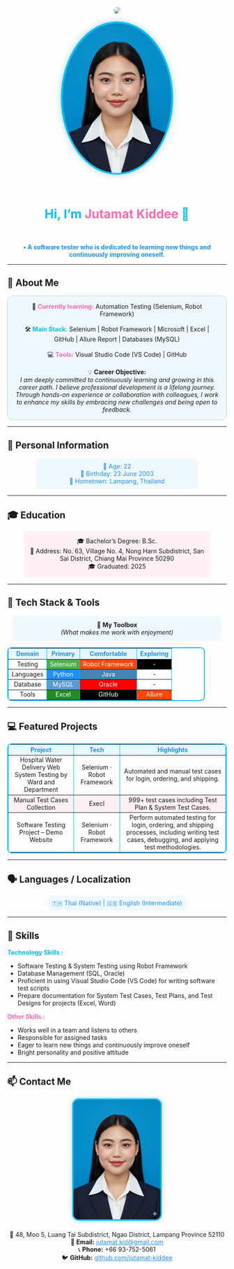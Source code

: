 <!-- Banner / Cover -->
<p align="center">
  <img src="[https://avatars.githubusercontent.com](https://github.com/Jutamat23/Jutamat)/u/12345678?v=4" width="150" style="border-radius:50%">
</p>
<p align="center">
  <img src="image/imgaeNueng.jpg" width="250" 
       style="border-radius: 50%; border: 4px solid #00BFFF; box-shadow: 0px 0px 15px #ADD8E6;" 
       alt="Profile"/>
</p><br/>

<h1 align="center" style="color:#00BFFF;">Hi, I’m <span style="color:#FF69B4;">Jutamat Kiddee</span> 👋</h1><br/>
<p align="center">
  <strong style="color:#1E90FF;">  • A software tester who is dedicated to learning new things and continuously improving oneself. </strong><br/>
</p>

---

## 🚀 About Me
<p align="center" style="background:#F0F8FF; padding:15px; border-radius:12px; border:1px solid #ADD8E6;">
  🌱 <strong style="color:#FF69B4;">Currently learning:</strong> Automation Testing (Selenium, Robot Framework) <br/><br/>
  🛠 <strong style="color:#00BFFF;">Main Stack:</strong>  Selenium | Robot Framework | Microsoft | Excel | GitHub | Allure Report | Databases (MySQL)<br/><br/>
  💻 <strong style="color:#FF69B4;">Tools:</strong>    Visual Studio Code (VS Code) | GitHub <br/><br/>
  💡 <strong>Career Objective:</strong><br/>
  <em>I am deeply committed to continuously learning and growing in this career path. 
I believe professional development is a lifelong journey. Through hands-on experience or collaboration with colleagues,
 I work to enhance my skills by embracing new challenges and being open to feedback.</em>
</p>

---

## 📝 Personal Information
<p align="center" style="color:#1E90FF; background:#F0F8FF; padding:10px; border-radius:10px; width:70%; margin:auto;">
🎂 Age: 22 <br/>
🎉 Birthday: 23 June 2003 <br/>
🏡 Hometown: Lampang, Thailand
</p>

---

## 🎓 Education
<p align="center" style="background:#FFF0F5; padding:12px; border-radius:10px; width:80%; margin:auto;">
🎓 Bachelor’s Degree: B.Sc.<br/>
🏫 Address: No. 63, Village No. 4, Nong Harn Subdistrict, San Sai District, Chiang Mai Province 50290<br/>
🎓 Graduated: 2025
</p>

---

## 🧰 Tech Stack & Tools

<p align="center" style="background:#F0F8FF; padding:12px; border-radius:10px; width:90%; margin:auto;">
🌸 <strong>My Toolbox</strong> <br/>
<em>(What makes me work with enjoyment)</em>
</p>

<table align="center" border="1" cellspacing="0" cellpadding="8" style="border:2px solid #00BFFF; border-radius:10px; text-align:center; width:90%;">
<tr style="background-color:#E6F7FF; color:#1E90FF;">
<th>Domain</th>
<th>Primary</th>
<th>Comfortable</th>
<th>Exploring</th>
</tr>
<tr>
<td>Testing</td>
<td style="background:#4CAF50; color:#fff;">Selenium</td>
<td style="background:#FF4500; color:#fff;">Robot Framework</td>
<td style="background:#000; color:#fff;">-</td>
</tr>
<tr>
<td>Languages</td>
<td style="background:#1E90FF; color:#fff;">Python</td>
<td style="background:#4682B4; color:#fff;">Java</td>
<td>-</td>
</tr>
<tr>
<td>Database</td>
<td style="background:#5A9BD5; color:#fff;">MySQL</td>
<td style="background:#FF0000; color:#fff;">Oracle</td>
<td>-</td>
</tr>
<tr>
<td>Tools</td>
<td style="background:#228B22; color:#fff;">Excel</td>
<td style="background:#000; color:#fff;">GitHub</td>
<td style="background:#FF4500; color:#fff;">Allure</td>
</tr>
</table>


---

## 💻 Featured Projects
<table align="center" border="1" cellspacing="0" cellpadding="8" style="border:2px solid #00BFFF; border-radius:10px; text-align:center;">
<tr style="background-color:#E6F7FF; color:#1E90FF;">
<th>Project</th><th>Tech</th><th>Highlights</th>
</tr>
<tr>
<td>Hospital Water Delivery Web System Testing by Ward and Department</td>
<td>Selenium · Robot Framework </td>
<td>Automated and manual test cases for login, ordering, and shipping. </td>
</tr>
<tr style="background-color:#FFF0F5;">
<td> Manual Test Cases Collection </td>
<td>Execl</td>
<td>999+ test cases including Test Plan & System Test Cases.</td>
</tr>
<tr>
<td>Software Testing Project – Demo Website </td>
<td>Selenium · Robot Framework</td>
<td>Perform automated testing for login, ordering, and shipping processes, including writing test cases, debugging, and applying test methodologies.</td>
</tr>
</table>

---

## 🗣 Languages / Localization
<p align="center" style="color:#1E90FF; background:#F0F8FF; padding:8px; border-radius:8px; width:60%; margin:auto;">
🇹🇭 Thai (Native) | 🇬🇧 English (Intermediate)
</p>

---

## 📝 Skills

<strong style="color:#00BFFF;">Technology Skills :</strong>
- Software Testing & System Testing using Robot Framework 
- Database Management (SQL, Oracle)  
- Proficient in using Visual Studio Code (VS Code) for writing software test scripts  
- Prepare documentation for System Test Cases, Test Plans, and Test Designs for projects (Excel, Word)  

<strong style="color:#FF69B4;">Other Skills :</strong>
- Works well in a team and listens to others  
- Responsible for assigned tasks  
- Eager to learn new things and continuously improve oneself  
- Bright personality and positive attitude  



---

## 📫 Contact Me
<p align="center">
  <img src="image/imgaeNueng.jpg" width="200" alt="Contact Image" 
       style="border-radius: 15px; margin-bottom: 20px; border: 3px solid #00BFFF; box-shadow: 0px 0px 10px #ADD8E6;"/><br/>
  🏡 48, Moo 5, Luang Tai Subdistrict, Ngao District, Lampang Province 52110<br/>
  💌 <strong>Email:</strong> <a href="mailto:jutamat.kid@gmail.com" style="color:#1E90FF;">jutamat.kid@gmail.com</a><br/>
  📞 <strong>Phone:</strong> +66 93-752-5061<br/>
  🐦 <strong>GitHub:</strong> <a href="https://github.com/jutamat-kiddee" style="color:#1E90FF;">github.com/jutamat-kiddee</a>
</p>
